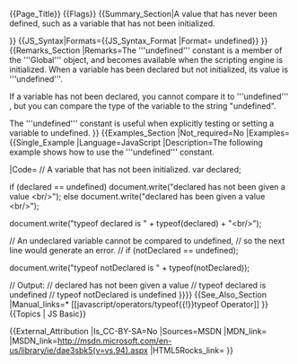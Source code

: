 {{Page_Title}}
{{Flags}}
{{Summary_Section|A value that has never been defined, such as a variable that has not been initialized.

}}
{{JS_Syntax|Formats={{JS_Syntax_Format
|Format= undefined}}
}}
{{Remarks_Section
|Remarks=The '''undefined''' constant is a member of the '''Global''' object, and becomes available when the scripting engine is initialized. When a variable has been declared but not initialized, its value is '''undefined'''.

If a variable has not been declared, you cannot compare it to '''undefined''' , but you can compare the type of the variable to the string "undefined".

The '''undefined''' constant is useful when explicitly testing or setting a variable to undefined.
}}
{{Examples_Section
|Not_required=No
|Examples={{Single_Example
|Language=JavaScript
|Description=The following example shows how to use the '''undefined''' constant.

|Code= // A variable that has not been initialized.
 var declared;
 
 if (declared == undefined)
     document.write("declared has not been given a value &lt;br/&gt;");
 else
     document.write("declared has been given a value &lt;br/&gt;");
 
 document.write("typeof declared is " + typeof(declared) + "&lt;br/&gt;");
 
 // An undeclared variable cannot be compared to undefined,
 // so the next line would generate an error.
 // if (notDeclared == undefined);
 
 document.write("typeof notDeclared is " + typeof(notDeclared));
 
 // Output:
 // declared has not been given a value
 // typeof declared is undefined
 // typeof notDeclared is undefined
}}}}
{{See_Also_Section
|Manual_links=* [[javascript/operators/typeof{{!}}typeof Operator]]
}}
{{Topics | JS Basic}}

{{External_Attribution
|Is_CC-BY-SA=No
|Sources=MSDN
|MDN_link=
|MSDN_link=http://msdn.microsoft.com/en-us/library/ie/dae3sbk5(v=vs.94).aspx
|HTML5Rocks_link=
}}